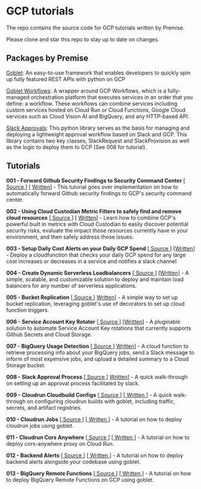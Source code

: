 # GCP tutorials

The repo contains the source code for GCP tutorials written by Premise.

Please clone and star this repo to stay up to date on changes.

## Packages by Premise

[Goblet](https://github.com/goblet/goblet): An easy-to-use framework that enables developers to quickly spin up fully featured REST APIs with python on GCP

[Goblet Workflows](https://github.com/goblet/goblet_workflows): A wrapper around GCP Workflows, which is a fully-managed orchestration platform that executes services in an order that you define: a workflow. These workflows can combine services including custom services hosted on Cloud Run or Cloud Functions, Google Cloud services such as Cloud Vision AI and BigQuery, and any HTTP-based API.

[Slack Approvals](https://github.com/premisedata/slack-approval): This python library serves as the basis for managing and deploying a lightweight approval workflow based on Slack and GCP. This library contains two key classes, SlackRequest and SlackProvision as well as the logic to deploy them to GCP (See 008 for tutorial).

## Tutorials
**001 - Forward Github Security Findings to Security Command Center** [[ Source ](https://github.com/premisedata/gcp-tutorials/tree/main/001-github-to-scc)] [ [Written](https://engineering.premise.com/tutorial-publishing-github-findings-to-security-command-center-2d1749f530bc)] - This tutorial goes over implementation on how to automatically forward Github security findings to GCP's security command center.

**002 - Using Cloud Custodian Metric Filters to safely find and remove cloud resources** [[ Source ](https://github.com/premisedata/gcp-tutorials/tree/main/002-cloud-custodian-metric-filters)] [ [Written](https://engineering.premise.com/cleaning-up-your-google-cloud-environment-safety-guaranteed-2de51fb8620a)] - Learn how to combine GCP's powerful built in metrics with Cloud Custodian to easily discover potential security risks, evaluate the impact those resources currently have in your environment, and then safely address those issues. 

**003 - Setup Daily Cost Alerts on your Daily GCP Spend** [[ Source ](https://github.com/premisedata/gcp-tutorials/tree/main/003-cost-alerts)] [[Written](https://engineering.premise.com/tutorial-cost-spike-alerting-for-google-cloud-platform-gcp-46fd26ae3f6a)] - Deploy a cloudfunction that checks your daily GCP spend for any large cost increases or decreases in a service and notifies a slack channel

**004 - Create Dynamic Serverless Loadbalancers** [[ Source ](https://github.com/premisedata/gcp-tutorials/tree/main/004-dynamic-serverless-loadbalancer)] [[Written](https://austennovis.medium.com/e15751853312)] - A simple, scalable, and customizable solution to deploy and maintain  load balancers for any number of serverless applications.

**005 - Bucket Replication** [[ Source ](https://github.com/premisedata/gcp-tutorials/tree/main/005-bucket-replication)] [Written](https://engineering.premise.com/tutorial-bucket-replication-for-google-cloud-platform-gcp-cloud-storage-44622c59299c)] - A simple way to set up bucket replication, leveraging goblet's use of decorators to set up cloud function triggers.

**006 - Service Account Key Rotater** [[ Source ](https://github.com/premisedata/gcp-tutorials/tree/main/006-service-account-key-rotater)] [[Written](https://engineering.premise.com/tutorial-rotating-service-account-keys-using-secret-manager-5f4dc7142d4b)] - A pluginable solution to automate Service Account Key rotations that currently supports Github Secrets and Cloud Storage.

**007 - BigQuery Usage Detection** [[ Source ](https://github.com/premisedata/gcp-tutorials/tree/main/007-bigquery-usage-detection)] [Written](https://engineering.premise.com/tutorial-detection-of-high-usage-bigquery-jobs-on-google-cloud-platform-gcp-aadb591eefe5)] - A cloud function to retrieve processing info about your BigQuery jobs, send a Slack message to inform of most expensive jobs, and upload a detailed summary to a Cloud Storage bucket.

**008 - Slack Approval Process** [[ Source ](https://github.com/premisedata/gcp-tutorials/tree/main/008-slack-approval-process)] [Written](https://engineering.premise.com/tutorial-setting-up-approval-processes-with-slack-apps-d325aee31763)] - A quick walk-through on setting up an approval process facilitated by slack.

**009 - Cloudrun Cloudbuild Configs** [[ Source ](https://github.com/premisedata/gcp-tutorials/tree/main/009-cloudrun-cloudbuild-configs)] [[ Written ](https://engineering.premise.com/traffic-revisions-and-artifact-registries-in-google-cloud-run-made-easy-with-goblet-1a3fa86de25c)] - A quick walk-through on configuring cloudrun builds with goblet, including traffic, secrets, and artifact registries.

**010 - Cloudrun Jobs** [[ Source ](https://github.com/premisedata/gcp-tutorials/tree/main/010-cloudrun-jobs)] [[ Written ](https://medium.com/engineering-at-premise/tutorial-deploying-cloud-run-jobs-9435466b26f5)] - A tutorial on how to deploy cloudrun jobs using goblet.

**011 - Cloudrun Cors Anywhere** [[ Source ](https://github.com/premisedata/gcp-tutorials/tree/main/011-cloud-run-cors-anywhere)] [[ Written ](https://engineering.premise.com/tutorial-handling-cors-in-backstage-api-swagger-documentation-hosted-on-cloud-run-gcp-65584811ec0d)] - A tutorial on how to deploy cors-anywhere proxy on Cloud Run.

**012 - Backend Alerts** [[ Source ](https://github.com/premisedata/gcp-tutorials/tree/main/011-backend-alerts)] [[ Written ](https://engineering.premise.com/gcp-alerts-the-easy-way-alerting-for-cloudfunctions-and-cloudrun-using-goblet-62bdf2126ef6)] - A tutorial on how to deploy backend alerts alongside your codebase using goblet.

**013 - BigQuery Remote Functions** [[ Source ](https://github.com/premisedata/gcp-tutorials/tree/main/013-bigquery-remote-functions)] [[ Written ]()] - A tutorial on how to deploy BigQuery Remote Functions on GCP using goblet.

